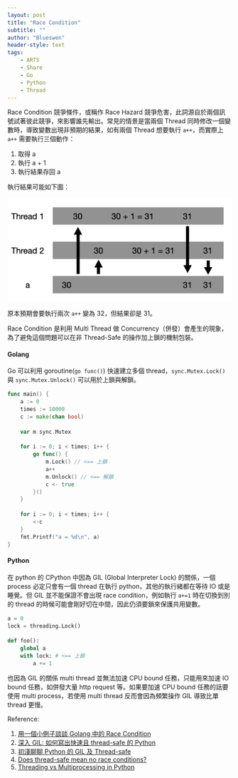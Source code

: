 ```yaml
---
layout: post
title: "Race Condition"
subtitle: ""
author: "Blueswen"
header-style: text
tags:
    - ARTS
    - Share
    - Go
    - Python
    - Thread
---
```


Race Condition 競爭條件，或稱作 Race Hazard 競爭危害，此詞源自於兩個訊號試著彼此競爭，來影響誰先輸出。常見的情景是當兩個 Thread 同時修改一個變數時，導致變數出現非預期的結果，如有兩個 Thread 想要執行 ```a++```，而實際上 ```a++``` 需要執行三個動作：

1. 取得 a
2. 執行 a + 1
3. 執行結果存回 a

執行結果可能如下圖：

![Race Condition](/img/in-post/2020-06-05-race-condition/rece-condition.png)

原本預期會要執行兩次 ```a++``` 變為 32，但結果卻是 31。

Race Condition 是利用 Multi Thread 做 Concurrency（併發）會產生的現象，為了避免這個問題可以在非 Thread-Safe 的操作加上鎖的機制包裝。

#### Golang

Go 可以利用 goroutine(```go func()```) 快速建立多個 thread，```sync.Mutex.Lock()``` 與 ```sync.Mutex.Unlock()``` 可以用於上鎖與解鎖。

```go
func main() {
    a := 0
    times := 10000
    c := make(chan bool)

    var m sync.Mutex

    for i := 0; i < times; i++ {
        go func() {
            m.Lock() // <== 上鎖
            a++
            m.Unlock() // <== 解鎖
            c <- true
        }()
    }

    for i := 0; i < times; i++ {
        <-c
    }
    fmt.Printf("a = %d\n", a)
}
```

#### Python

在 python 的 CPython 中因為 GIL (Global Interpreter Lock) 的關係，一個 process 必定只會有一個 thread 在執行 python，其他的執行緒都在等待 IO 或是睡覺。但 GIL 並不能保證不會出現 race condition，例如執行 ```a+=1``` 時在切換到別的 thread 的時候可能會剛好切在中間，因此仍須要鎖來保護共用變數。

```python
a = 0
lock = threading.Lock()

def foo():
    global a
    with lock: # <== 上鎖
        a += 1
```

也因為 GIL 的關係 multi thread 並無法加速 CPU bound 任務，只能用來加速 IO bound 任務，如併發大量 http request 等。如果要加速 CPU bound 任務的話要使用 multi process，若使用 multi thread 反而會因為頻繁操作 GIL 導致比單 thread 更慢。

Reference:

1. [用一個小例子談談 Golang 中的 Race Condition](https://larrylu.blog/race-condition-in-golang-c49a6e242259)
2. [深入 GIL: 如何寫出快速且 thread-safe 的 Python](https://blog.louie.lu/2017/05/19/%E6%B7%B1%E5%85%A5-gil-%E5%A6%82%E4%BD%95%E5%AF%AB%E5%87%BA%E5%BF%AB%E9%80%9F%E4%B8%94-thread-safe-%E7%9A%84-python-grok-the-gil-how-to-write-fast-and-thread-safe-python/)
3. [初淺聊聊 Python 的 GIL 及 Thread-safe](https://blog.gcos.me/post/2019-11-26_python-gil-and-thread-safe/)
4. [Does thread-safe mean no race conditions?](https://stackoverflow.com/questions/58720109/does-thread-safe-mean-no-race-conditions)
5. [Threading vs Multiprocessing in Python](https://medium.com/practo-engineering/threading-vs-multiprocessing-in-python-7b57f224eadb)
